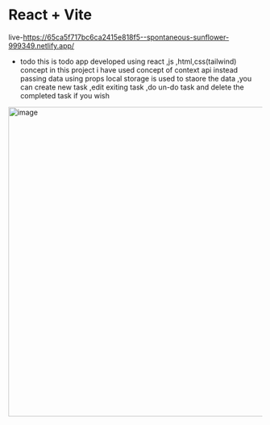 # React + Vite

live-https://65ca5f717bc6ca2415e818f5--spontaneous-sunflower-999349.netlify.app/

- todo
this is todo app developed using react ,js ,html,css(tailwind) concept in this project i have used concept of context api instead passing data using props local storage is used to staore the data ,you can create new task ,edit exiting task ,do un-do task and delete the completed task if you wish


<img width="614" alt="image" src="https://github.com/ayushmit0/10_todo_contextLocal/assets/88946170/cd895693-ff75-4f0f-b7bb-98d936165458">
